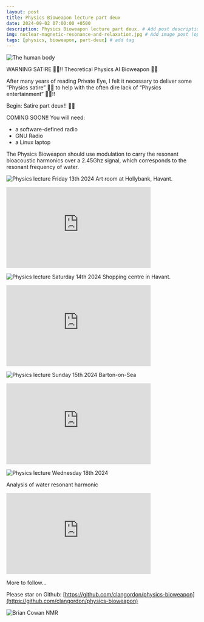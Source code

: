 ```yaml
---
layout: post
title: Physics Bioweapon lecture part deux
date: 2024-09-02 07:00:00 +0500
description: Physics Bioweapon lecture part deux. # Add post description (optional)
img: nuclear-magnetic-resonance-and-relaxation.jpg # Add image post (optional)
tags: [physics, bioweapon, part-deux] # add tag
---
```


![The human body]({{site.baseurl}}/assets/img/20240320-The-human-body-is-a-quantum-mechanical-Natural-Intelligence-machine-learning-computer-Moi-20-th-March-2024.png)

WARNING SATIRE 🤣🤣!! Theoretical Physics AI Bioweapon 🤣🤣

After many years of reading Private Eye, I felt it necessary to deliver some “Physics satire” 🤣🤣 to help with the often dire lack of “Physics entertainment” 🤣🤣!!

Begin: Satire part deux!! 🤣🤣

COMING SOON!! You will need:
* a software-defined radio
* GNU Radio
* a Linux laptop

The Physics Bioweapon should use modulation to carry the resonant bioacoustic harmonics over a 2.45Ghz signal, which corresponds to the resonant frequency of water.

![Physics lecture Friday 13th 2024]({{site.baseurl}}/assets/img/vlcsnap-2024-09-13-19h52m38s288.png)
Art room at Hollybank, Havant.

<iframe width="380" height="213" src="https://www.youtube.com/embed/CamuKcNNr74" title="YouTube video player" frameborder="0" allow="accelerometer; autoplay; clipboard-write; encrypted-media; gyroscope; picture-in-picture" allowfullscreen></iframe>


![Physics lecture Saturday 14th 2024]({{site.baseurl}}/assets/img/vlcsnap-2024-09-14-15h51m06s393.png)
Shopping centre in Havant.

<iframe width="380" height="213" src="https://www.youtube.com/embed/ZDRUiVPdexI" title="YouTube video player" frameborder="0" allow="accelerometer; autoplay; clipboard-write; encrypted-media; gyroscope; picture-in-picture" allowfullscreen></iframe>


![Physics lecture Sunday 15th 2024]({{site.baseurl}}/assets/img/vlcsnap-2024-09-15-13h09m30s466.png)
Barton-on-Sea

<iframe width="380" height="213" src="https://www.youtube.com/embed/btzSlWcRMp8 " title="YouTube video player" frameborder="0" allow="accelerometer; autoplay; clipboard-write; encrypted-media; gyroscope; picture-in-picture" allowfullscreen></iframe>


![Physics lecture Wednesday 18th 2024]({{site.baseurl}}/assets/img/vlcsnap-2024-09-18-18h12m06s416.png)

Analysis of water resonant harmonic

<iframe width="380" height="213" src="https://www.youtube.com/embed/A_1_w7EiQEA " title="YouTube video player" frameborder="0" allow="accelerometer; autoplay; clipboard-write; encrypted-media; gyroscope; picture-in-picture" allowfullscreen></iframe>


More to follow...

Please star on Github: [https://github.com/clangordon/physics-bioweapon](https://github.com/clangordon/physics-bioweapon)

![Brian Cowan NMR]({{site.baseurl}}/assets/img/nuclear-magnetic-resonance-and-relaxation.jpg)

